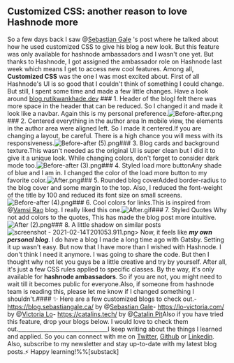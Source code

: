 ## Customized CSS: another reason to love Hashnode more

So a few days back I saw @[Sebastian Gale](@seblz432) 's post where he talked about how he used customized CSS to give his blog a new look. But this feature was only available for hashnode ambassadors and I  wasn't one yet. But thanks to Hashnode, I got assigned the ambassador role on Hashnode last week which means I get to access new cool features. Among all, **Customized CSS** was the one I was most excited about. First of all Hashnode's UI is so good that I couldn't think of something I could change. But still, I spent some time and made a few little changes. Have a look around [blog.rutikwankhade.dev](https://blog.rutikwankhade.dev) ### 1. Header of the blogI felt there was more space in the header that can be reduced. So I changed it and made it look like a navbar. Again this is my personal preference.![Before-after.png](https://cdn.hashnode.com/res/hashnode/image/upload/v1613304500150/Ma6Tkfglv.png)### 2. Centered everything in the author area In mobile view, the elements in the author area were aligned left. So I made it centered.If you are changing a layout, be careful. There is a high chance you will mess with its responsiveness.![Before-after (5).png](https://cdn.hashnode.com/res/hashnode/image/upload/v1613325383437/M1AGvz6V7.png)### 3. Blog cards and background texture.This wasn't needed as the original UI is super clean but I did it to give it a unique look. While changing colors, don't forget to consider dark mode too.![Before-after (3).png](https://cdn.hashnode.com/res/hashnode/image/upload/v1613305786185/FlZMkTn2o.png)### 4. Styled load more buttonAny shade of blue and I am in. I changed the color of the load more button to my favorite color.![After.png](https://cdn.hashnode.com/res/hashnode/image/upload/v1613306344690/7OXHkxTgc.png)### 5. Rounded blog coverAdded border-radius to the blog cover and some margin to the top. Also, I reduced the font-weight of the title by 100 and reduced its font size on small screens.  ![Before-after (4).png](https://cdn.hashnode.com/res/hashnode/image/upload/v1613307070535/qzZx7T2qw.png)### 6. Cool colors for links.This is inspired from @[Vamsi Rao](@vamsirao) blog. I really liked this one.![After.gif](https://cdn.hashnode.com/res/hashnode/image/upload/v1613308644405/G4S5UccR4.gif)### 7. Styled Quotes Why not add colors to the quotes, This has made the blog post more intuitive. ![After (2).png](https://cdn.hashnode.com/res/hashnode/image/upload/v1613313556738/N336VSimH.png)### 8. A little shadow on similar posts![screenshot - 2021-02-14T201053.911.png](https://cdn.hashnode.com/res/hashnode/image/upload/v1613313673909/S0eWh-TKn.png)> Now, it feels like ***my own personal blog***. I do have a blog I made a long time ago with Gatsby. Setting it up wasn't easy. But now that I have more than I wished with Hashnode. I don't think I need it anymore. I was going to share the code. But then I thought why not let you guys be a little creative and try by yourself. After all, it's just a few CSS rules applied to specific classes. By the way, it's only available for **hashnode ambassadors**. So if you are not, you might need to wait till it becomes public for everyone.Also, if someone from hashnode team is reading this, please let me know if I changed something I shouldn't.#### ✨ Here are a few customized blogs to check out.- https://blog.sebastiangale.ca/ by @[Sebastian Gale](@seblz432)- https://lo-victoria.com/ by @[Victoria Lo](@victoria)- https://catalins.tech/ by @[Catalin Pit](@Catalinpit)Also if you have tried this feature, drop your blogs below. I would love to check them out.________________________________I keep writing about the things I learned and applied. So you can connect with me on [Twitter](https://twitter.com/WankhadeRutik), [Github](https://github.com/rutikwankhade)  or [Linkedin](https://www.linkedin.com/in/rutik-wankhade). Also, subscribe to my newsletter and stay up-to-date with my latest blog posts.⚡ Happy learning!%%[substack]